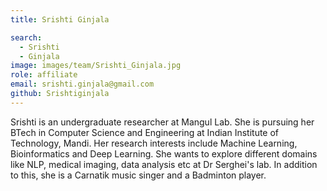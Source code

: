 ```yaml
---
title: Srishti Ginjala

search:
  - Srishti 
  - Ginjala
image: images/team/Srishti_Ginjala.jpg
role: affiliate
email: srishti.ginjala@gmail.com
github: Srishtiginjala
---
```


Srishti is an undergraduate researcher at Mangul Lab. She is pursuing her BTech in Computer Science and Engineering at Indian Institute of Technology,    Mandi. Her research interests include Machine Learning, Bioinformatics and Deep Learning. She wants to explore different domains like NLP, medical imaging, data analysis etc at Dr Serghei's lab. In addition to this, she is a Carnatik music singer and a Badminton player.
